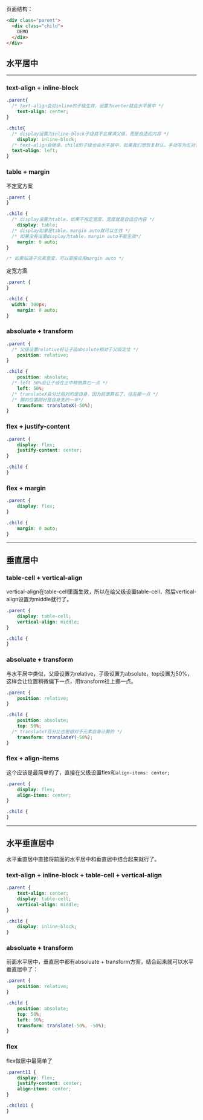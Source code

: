 页面结构：

```html
<div class="parent">
  <div class="child">
    DEMO
  </div>
</div>
```

## 水平居中
---

### text-align + inline-block

```css
.parent{
  /* text-align会对inline的子级生效，设置为center就会水平居中 */
	text-align: center;
}

.child{
  /* display设置为inline-block子级就不会撑满父级，而是自适应内容 */
	display: inline-block;
  /* text-align会继承，child的子级也会水平居中，如果我们想恢复默认，手动写为左对齐就行了 */
  text-align: left;
}
```

### table + margin

不定宽方案

```css
.parent {
}

.child {
  /* display设置为table，如果不指定宽度，宽度就是自适应内容 */
	display: table;
  /* display如果是table，margin auto就可以生效 */
  /* 如果没有设置display为table，margin auto不能生效*/
	margin: 0 auto;
}

/* 如果知道子元素宽度，可以直接应用margin auto */
```

定宽方案

```css
.parent {
}

.child {
  width: 100px;
	margin: 0 auto;
}
```

### absoluate + transform

```css
.parent {
  /* 父级设置relative好让子级absolute相对于父级定位 */
	position: relative;
}

.child {
	position: absolute;
  /* left 50%会让子级在正中稍微靠右一点 */
	left: 50%;
  /* translateX百分比相对的是自身，因为前面靠右了，往左挪一点 */
  /* 挪的位置刚好是自身宽的一半*/
	transform: translateX(-50%);
}
```

### flex + justify-content


```css
.parent {
	display: flex;
	justify-content: center;
}

.child {
}
```

### flex + margin


```css
.parent {
	display: flex;
}

.child {
	margin: 0 auto;
}
```
---
## 垂直居中

### table-cell + vertical-align

vertical-align在table-cell里面生效，所以在给父级设置table-cell，然后vertical-align设置为middle就行了。

```css
.parent {
	display: table-cell;
	vertical-align: middle;
}

.child {
}
```

### absoluate + transform

与水平居中类似，父级设置为relative，子级设置为absolute，top设置为50%，这样会让位置稍微偏下一点，用transform往上挪一点。

```css
.parent {
	position: relative;
}

.child {
	position: absolute;
	top: 50%;
  /* translateY百分比也是相对于元素自身计算的 */
	transform: translateY(-50%);
}

```

### flex + align-items

这个应该是最简单的了，直接在父级设置flex和`align-items: center;`

```css
.parent {
	display: flex;
	align-items: center;
}

.child {
}
```
---
## 水平垂直居中

水平垂直居中直接将前面的水平居中和垂直居中结合起来就行了。

### text-align + inline-block + table-cell + vertical-align

```css
.parent {
	text-align: center;
	display: table-cell;
	vertical-align: middle;
}

.child {
	display: inline-block;
}
```

### absoluate + transform

前面水平居中，垂直居中都有absoluate + transform方案，结合起来就可以水平垂直居中了：

```css
.parent {
	position: relative;
}

.child {
	position: absolute;
	top: 50%;
	left: 50%;
	transform: translate(-50%, -50%);
}
```

### flex

flex做居中最简单了

```css
.parent11 {
	display: flex;
	justify-content: center;
	align-items: center;
}

.child11 {
}
```



